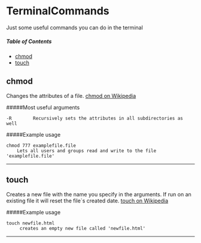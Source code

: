 TerminalCommands
================

Just some useful commands you can do in the terminal

##### Table of Contents  
* [chmod](#chmod)  
* [touch](#touch)



## chmod
Changes the attributes of a file.  [chmod on Wikipedia](http://en.wikipedia.org/wiki/Chmod) 

#####Most useful arguments

    -R        Recursively sets the attributes in all subdirectories as well
#####Example usage
```Shell
chmod 777 examplefile.file
    Lets all users and groups read and write to the file 'examplefile.file'
```
__________
## touch
Creates a new file with the name you specify in the arguments. If run on an existing file it will reset the file`s created date. [touch on Wikipedia](http://en.wikipedia.org/wiki/Touch_(Unix))

#####Example usage
```Shell
touch newfile.html
     creates an empty new file called 'newfile.html'

```
__________
